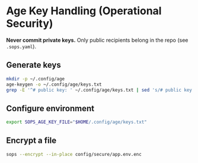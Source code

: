# Age Key Handling (Operational Security)

**Never commit private keys.** Only public recipients belong in the repo (see `.sops.yaml`).

## Generate keys
```bash
mkdir -p ~/.config/age
age-keygen -o ~/.config/age/keys.txt
grep -E '^# public key: ' ~/.config/age/keys.txt | sed 's/# public key: //' > ~/.config/age/recipient.txt
```

## Configure environment
```bash
export SOPS_AGE_KEY_FILE="$HOME/.config/age/keys.txt"
```

## Encrypt a file
```bash
sops --encrypt --in-place config/secure/app.env.enc
```
